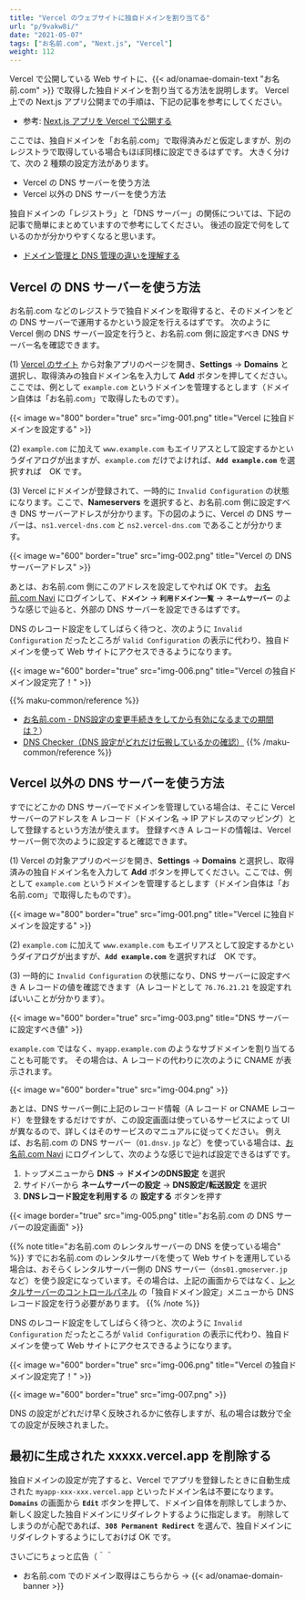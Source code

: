 ```yaml
---
title: "Vercel のウェブサイトに独自ドメインを割り当てる"
url: "p/9vakw8i/"
date: "2021-05-07"
tags: ["お名前.com", "Next.js", "Vercel"]
weight: 112
---
```


Vercel で公開している Web サイトに、{{< ad/onamae-domain-text "お名前.com" >}} で取得した独自ドメインを割り当てる方法を説明します。
Vercel 上での Next.js アプリ公開までの手順は、下記の記事を参考にしてください。

- 参考: [Next.js アプリを Vercel で公開する](/p/j6ht5fq)

ここでは、独自ドメインを「お名前.com」で取得済みだと仮定しますが、別のレジストラで取得している場合もほぼ同様に設定できるはずです。
大きく分けて、次の 2 種類の設定方法があります。

- Vercel の DNS サーバーを使う方法
- Vercel 以外の DNS サーバーを使う方法

独自ドメインの「レジストラ」と「DNS サーバー」の関係については、下記の記事で簡単にまとめていますので参考にしてください。
後述の設定で何をしているのかが分かりやすくなると思います。

- [ドメイン管理と DNS 管理の違いを理解する](/p/bwamwgp/)


Vercel の DNS サーバーを使う方法
----

お名前.com などのレジストラで独自ドメインを取得すると、そのドメインをどの DNS サーバーで運用するかという設定を行えるはずです。
次のように Vercel 側の DNS サーバー設定を行うと、お名前.com 側に設定すべき DNS サーバー名を確認できます。

(1) [Vercel のサイト](https://vercel.com/) から対象アプリのページを開き、__Settings__ → __Domains__ と選択し、取得済みの独自ドメイン名を入力して __Add__ ボタンを押してください。ここでは、例として `example.com` というドメインを管理するとします（ドメイン自体は「お名前.com」で取得したものです）。

{{< image w="800" border="true" src="img-001.png" title="Vercel に独自ドメインを設定する" >}}

(2) `example.com` に加えて `www.example.com` もエイリアスとして設定するかというダイアログが出ますが、`example.com` だけでよければ、__`Add example.com`__ を選択すれば　OK です。

(3) Vercel にドメインが登録されて、一時的に `Invalid Configuration` の状態になります。ここで、__Nameservers__ を選択すると、お名前.com 側に設定すべき DNS サーバーアドレスが分かります。下の図のように、Vercel の DNS サーバーは、`ns1.vercel-dns.com` と `ns2.vercel-dns.com` であることが分かります。

{{< image w="600" border="true" src="img-002.png" title="Vercel の DNS サーバーアドレス" >}}

あとは、お名前.com 側にこのアドレスを設定してやれば OK です。
[お名前.com Navi](https://www.onamae.com/navi/login/) にログインして、__`ドメイン`__ → __`利用ドメイン一覧`__ → __`ネームサーバー`__ のような感じで辿ると、外部の DNS サーバーを設定できるはずです。

DNS のレコード設定をしてしばらく待つと、次のように `Invalid Configuration` だったところが `Valid Configuration` の表示に代わり、独自ドメインを使って Web サイトにアクセスできるようになります。

{{< image w="600" border="true" src="img-006.png" title="Vercel の独自ドメイン設定完了！" >}}

{{% maku-common/reference %}}
- [お名前.com - DNS設定の変更手続きをしてから有効になるまでの期間は？](https://help.onamae.com/answer/8081)）
- [DNS Checker（DNS 設定がどれだけ伝搬しているかの確認）](https://www.whatsmydns.net/)
{{% /maku-common/reference %}}


Vercel 以外の DNS サーバーを使う方法
----

すでにどこかの DNS サーバーでドメインを管理している場合は、そこに Vercel サーバーのアドレスを A レコード（ドメイン名 → IP アドレスのマッピング）として登録するという方法が使えます。
登録すべき A レコードの情報は、Vercel サーバー側で次のように設定すると確認できます。

(1) Vercel の対象アプリのページを開き、__Settings__ → __Domains__ と選択し、取得済みの独自ドメイン名を入力して __Add__ ボタンを押してください。ここでは、例として `example.com` というドメインを管理するとします（ドメイン自体は「お名前.com」で取得したものです）。

{{< image w="800" border="true" src="img-001.png" title="Vercel に独自ドメインを設定する" >}}

(2) `example.com` に加えて `www.example.com` もエイリアスとして設定するかというダイアログが出ますが、__`Add example.com`__ を選択すれば　OK です。

(3) 一時的に `Invalid Configuration` の状態になり、DNS サーバーに設定すべき A レコードの値を確認できます（A レコードとして `76.76.21.21` を設定すればいいことが分かります）。

{{< image w="600" border="true" src="img-003.png" title="DNS サーバーに設定すべき値" >}}

`example.com` ではなく、`myapp.example.com` のようなサブドメインを割り当てることも可能です。
その場合は、A レコードの代わりに次のように CNAME が表示されます。

{{< image w="600" border="true" src="img-004.png" >}}

あとは、DNS サーバー側に上記のレコード情報（A レコード or CNAME レコード）を登録をするだけですが、この設定画面は使っているサービスによって UI が異なるので、詳しくはそのサービスのマニュアルに従ってください。
例えば、お名前.com の DNS サーバー（`01.dnsv.jp` など）を使っている場合は、[お名前.com Navi](https://www.onamae.com/navi/login/) にログインして、次のような感じで辿れば設定できるはずです。

1. トップメニューから __DNS__ → __ドメインのDNS設定__ を選択
2. サイドバーから __ネームサーバーの設定__ → __DNS設定/転送設定__ を選択
3. __DNSレコード設定を利用する__ の __設定する__ ボタンを押す

{{< image border="true" src="img-005.png" title="お名前.com の DNS サーバーの設定画面" >}}

{{% note title="お名前.com のレンタルサーバーの DNS を使っている場合" %}}
すでにお名前.com のレンタルサーバを使って Web サイトを運用している場合は、おそらくレンタルサーバー側の DNS サーバー（`dns01.gmoserver.jp` など）を使う設定になっています。その場合は、上記の画面からではなく、[レンタルサーバーのコントロールパネル](https://cp.rentalserver.jp/Login.aspx) の「独自ドメイン設定」メニューから DNS レコード設定を行う必要があります。
{{% /note %}}

DNS のレコード設定をしてしばらく待つと、次のように `Invalid Configuration` だったところが `Valid Configuration` の表示に代わり、独自ドメインを使って Web サイトにアクセスできるようになります。

{{< image w="600" border="true" src="img-006.png" title="Vercel の独自ドメイン設定完了！" >}}

{{< image w="600" border="true" src="img-007.png" >}}

DNS の設定がどれだけ早く反映されるかに依存しますが、私の場合は数分で全ての設定が反映されました。


最初に生成された xxxxx.vercel.app を削除する
----

独自ドメインの設定が完了すると、Vercel でアプリを登録したときに自動生成された `myapp-xxx-xxx.vercel.app` といったドメイン名は不要になります。
__`Domains`__ の画面から __`Edit`__ ボタンを押して、ドメイン自体を削除してしまうか、新しく設定した独自ドメインにリダイレクトするように指定します。
削除してしまうのが心配であれば、__`308 Permanent Redirect`__ を選んで、独自ドメインにリダイレクトするようにしておけば OK です。

さいごにちょっと広告（＾＾

- お名前.com でのドメイン取得はこちらから → {{< ad/onamae-domain-banner >}}

